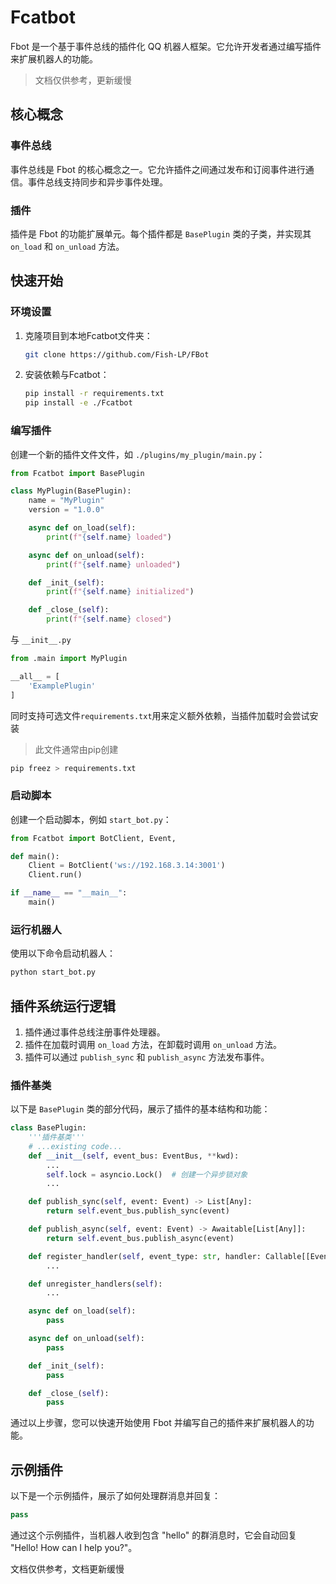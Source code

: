 # Fcatbot

Fbot 是一个基于事件总线的插件化 QQ 机器人框架。它允许开发者通过编写插件来扩展机器人的功能。

> 文档仅供参考，更新缓慢

## 核心概念

### 事件总线

事件总线是 Fbot 的核心概念之一。它允许插件之间通过发布和订阅事件进行通信。事件总线支持同步和异步事件处理。

### 插件

插件是 Fbot 的功能扩展单元。每个插件都是 `BasePlugin` 类的子类，并实现其 `on_load` 和 `on_unload` 方法。

## 快速开始

### 环境设置

1. 克隆项目到本地Fcatbot文件夹：

   ```bash
   git clone https://github.com/Fish-LP/FBot
   ```

2. 安装依赖与Fcatbot：

   ```bash
   pip install -r requirements.txt
   pip install -e ./Fcatbot
   ```

### 编写插件

创建一个新的插件文件文件，如 `./plugins/my_plugin/main.py`：

```python
from Fcatbot import BasePlugin

class MyPlugin(BasePlugin):
    name = "MyPlugin"
    version = "1.0.0"

    async def on_load(self):
        print(f"{self.name} loaded")

    async def on_unload(self):
        print(f"{self.name} unloaded")

    def _init_(self):
        print(f"{self.name} initialized")

    def _close_(self):
        print(f"{self.name} closed")
```

与 `__init__.py`

```python
from .main import MyPlugin

__all__ = [
    'ExamplePlugin'
]
```

同时支持可选文件`requirements.txt`用来定义额外依赖，当插件加载时会尝试安装

> 此文件通常由pip创建

```bash
pip freez > requirements.txt
```

### 启动脚本

创建一个启动脚本，例如 `start_bot.py`：

```python
from Fcatbot import BotClient, Event,

def main():
    Client = BotClient('ws://192.168.3.14:3001')
    Client.run()

if __name__ == "__main__":
    main()
```

### 运行机器人

使用以下命令启动机器人：

```bash
python start_bot.py
```

## 插件系统运行逻辑

1. 插件通过事件总线注册事件处理器。
2. 插件在加载时调用 `on_load` 方法，在卸载时调用 `on_unload` 方法。
3. 插件可以通过 `publish_sync` 和 `publish_async` 方法发布事件。

### 插件基类

以下是 `BasePlugin` 类的部分代码，展示了插件的基本结构和功能：

```python
class BasePlugin:
    '''插件基类'''
    # ...existing code...
    def __init__(self, event_bus: EventBus, **kwd):
        ...
        self.lock = asyncio.Lock()  # 创建一个异步锁对象
        ...

    def publish_sync(self, event: Event) -> List[Any]:
        return self.event_bus.publish_sync(event)

    def publish_async(self, event: Event) -> Awaitable[List[Any]]:
        return self.event_bus.publish_async(event)

    def register_handler(self, event_type: str, handler: Callable[[Event], Any], priority: int = 0):
        ...

    def unregister_handlers(self):
        ...

    async def on_load(self):
        pass

    async def on_unload(self):
        pass

    def _init_(self):
        pass

    def _close_(self):
        pass
```

通过以上步骤，您可以快速开始使用 Fbot 并编写自己的插件来扩展机器人的功能。

## 示例插件

以下是一个示例插件，展示了如何处理群消息并回复：

```python
pass
```

通过这个示例插件，当机器人收到包含 "hello" 的群消息时，它会自动回复 "Hello! How can I help you?"。

文档仅供参考，文档更新缓慢
